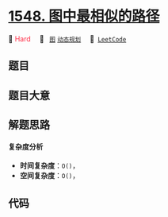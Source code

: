 # [1548. 图中最相似的路径](https://leetcode.com/problems/the-most-similar-path-in-a-graph)

🔴 <font color=#ff334b>Hard</font>&emsp; 🔖&ensp; [`图`](/outline/tag/graph.md) [`动态规划`](/outline/tag/dynamic-programming.md)&emsp; 🔗&ensp;[`LeetCode`](https://leetcode.com/problems/the-most-similar-path-in-a-graph)

## 题目




## 题目大意




## 解题思路

#### 复杂度分析

- **时间复杂度**：`O()`，
- **空间复杂度**：`O()`，

## 代码

```javascript

```